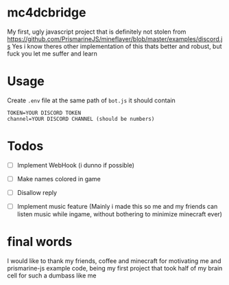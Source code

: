 # mc4dcbridge
My first, ugly javascript project that is definitely not stolen from https://github.com/PrismarineJS/mineflayer/blob/master/examples/discord.js
Yes i know theres other implementation of this thats better and robust, but fuck you let me suffer and learn

# Usage
Create `.env` file at the same path of `bot.js` it should contain
```
TOKEN=YOUR DISCORD TOKEN
channel=YOUR DISCORD CHANNEL (should be numbers)
```

# Todos
- [ ] Implement WebHook (i dunno if possible)

- [ ] Make names colored in game

- [ ] Disallow reply

- [ ] Implement music feature (Mainly i made this so me and my friends can listen music while ingame, without bothering to minimize minecraft ever)

# final words

I would like to thank my friends, coffee and minecraft for motivating me and prismarine-js example code, being my first project that took half of my brain cell for such a dumbass like me

